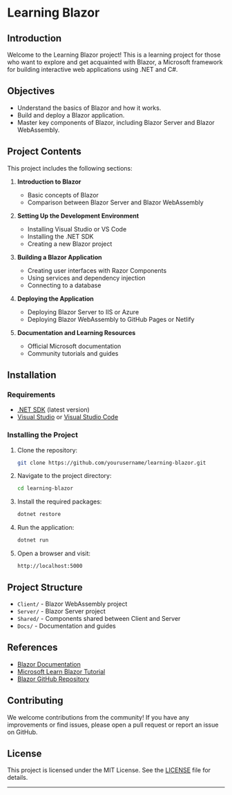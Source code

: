 # Learning Blazor

## Introduction

Welcome to the Learning Blazor project! This is a learning project for those who want to explore and get acquainted with Blazor, a Microsoft framework for building interactive web applications using .NET and C#.

## Objectives

- Understand the basics of Blazor and how it works.
- Build and deploy a Blazor application.
- Master key components of Blazor, including Blazor Server and Blazor WebAssembly.

## Project Contents

This project includes the following sections:

1. **Introduction to Blazor**
   - Basic concepts of Blazor
   - Comparison between Blazor Server and Blazor WebAssembly

2. **Setting Up the Development Environment**
   - Installing Visual Studio or VS Code
   - Installing the .NET SDK
   - Creating a new Blazor project

3. **Building a Blazor Application**
   - Creating user interfaces with Razor Components
   - Using services and dependency injection
   - Connecting to a database

4. **Deploying the Application**
   - Deploying Blazor Server to IIS or Azure
   - Deploying Blazor WebAssembly to GitHub Pages or Netlify

5. **Documentation and Learning Resources**
   - Official Microsoft documentation
   - Community tutorials and guides

## Installation

### Requirements

- [.NET SDK](https://dotnet.microsoft.com/download) (latest version)
- [Visual Studio](https://visualstudio.microsoft.com/) or [Visual Studio Code](https://code.visualstudio.com/)

### Installing the Project

1. Clone the repository:

    ```bash
    git clone https://github.com/yourusername/learning-blazor.git
    ```

2. Navigate to the project directory:

    ```bash
    cd learning-blazor
    ```

3. Install the required packages:

    ```bash
    dotnet restore
    ```

4. Run the application:

    ```bash
    dotnet run
    ```

5. Open a browser and visit:

    ```
    http://localhost:5000
    ```

## Project Structure

- `Client/` - Blazor WebAssembly project
- `Server/` - Blazor Server project
- `Shared/` - Components shared between Client and Server
- `Docs/` - Documentation and guides

## References

- [Blazor Documentation](https://docs.microsoft.com/en-us/aspnet/core/blazor/)
- [Microsoft Learn Blazor Tutorial](https://learn.microsoft.com/en-us/learn/modules/build-web-apps-with-blazor/)
- [Blazor GitHub Repository](https://github.com/dotnet/aspnetcore/tree/main/src/Components)

## Contributing

We welcome contributions from the community! If you have any improvements or find issues, please open a pull request or report an issue on GitHub.

## License

This project is licensed under the MIT License. See the [LICENSE](LICENSE) file for details.

---



